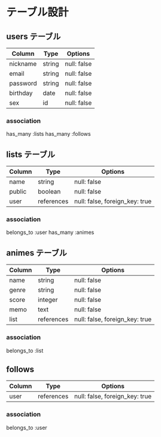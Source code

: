 # テーブル設計

## users テーブル

| Column   | Type   | Options     |
| -------- | ------ | ----------- |
| nickname | string | null: false |
| email    | string | null: false |
| password | string | null: false |
| birthday | date   | null: false |
| sex      | id     | null: false |

### association
has_many :lists
has_many :follows


## lists テーブル

| Column   | Type       | Options                        |
| -------- | ---------- | ------------------------------ |
| name     | string     | null: false                    |
| public   | boolean    | null: false                    |
| user     | references | null: false, foreign_key: true |

### association
belongs_to :user
has_many :animes


## animes テーブル

| Column   | Type       | Options                        |
| -------- | ---------- | ------------------------------ |
| name     | string     | null: false                    |
| genre    | string     | null: false                    |
| score    | integer    | null: false                    |
| memo     | text       | null: false                    |
| list     | references | null: false, foreign_key: true |

### association
belongs_to :list


## follows

| Column   | Type       | Options                        |
| -------- | ---------- | ------------------------------ |
| user     | references | null: false, foreign_key: true |

### association
belongs_to :user
